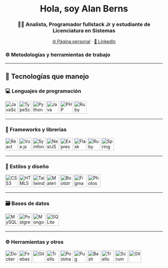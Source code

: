 <h1 align="center">Hola, soy Alan Berns</h1>
<h3 align="center">👨‍💻 Analista, Programador fullstack Jr y estudiante de Licenciatura en Sistemas</h3>

<p align="center">
  <a href="https://alanberns.github.io/" target="_blank">🌐 Página personal</a> · 
  <a href="https://linkedin.com/in/alan-berns" target="_blank">🔗 LinkedIn</a> 
</p>

### ⚙️ Metodologías y herramientas de trabajo

---

## 🧠 Tecnologías que manejo

### 💻 Lenguajes de programación

<p align="left">
  <img src="https://cdn.jsdelivr.net/gh/devicons/devicon/icons/javascript/javascript-original.svg" alt="JavaScript" width="40" height="40"/>
  <img src="https://cdn.jsdelivr.net/gh/devicons/devicon/icons/typescript/typescript-original.svg" alt="TypeScript" width="40" height="40"/>
  <img src="https://cdn.jsdelivr.net/gh/devicons/devicon/icons/python/python-original.svg" alt="Python" width="40" height="40"/>
  <img src="https://cdn.jsdelivr.net/gh/devicons/devicon/icons/java/java-original.svg" alt="Java" width="40" height="40"/>
  <img src="https://cdn.jsdelivr.net/gh/devicons/devicon/icons/php/php-original.svg" alt="PHP" width="40" height="40"/>
  <img src="https://cdn.jsdelivr.net/gh/devicons/devicon/icons/ruby/ruby-original.svg" alt="Ruby" width="40" height="40"/>
</p>

---

### 🧰 Frameworks y librerías

<p align="left">
  <img src="https://cdn.jsdelivr.net/gh/devicons/devicon/icons/react/react-original-wordmark.svg" alt="React" width="40" height="40"/>
  <img src="https://cdn.jsdelivr.net/gh/devicons/devicon/icons/vuejs/vuejs-original-wordmark.svg" alt="Vue.js" width="40" height="40"/>
  <img src="https://cdn.jsdelivr.net/gh/devicons/devicon/icons/symfony/symfony-original.svg" alt="Symfony" width="40" height="40"/>
  <img src="https://cdn.jsdelivr.net/gh/PKief/vscode-material-icon-theme/icons/nestjs.png" alt="NestJS" width="40" height="40"/>
  <img src="https://cdn.jsdelivr.net/gh/devicons/devicon/icons/express/express-original-wordmark.svg" alt="Express" width="40" height="40"/>
  <img src="https://cdn.jsdelivr.net/gh/devicons/devicon/icons/flask/flask-original.svg" alt="Flask" width="40" height="40"/>
  <img src="https://upload.wikimedia.org/wikipedia/commons/6/62/Ruby_On_Rails_Logo.svg" alt="Ruby on Rails" width="40" height="40"/>
  <img src="https://cdn.jsdelivr.net/gh/devicons/devicon/icons/spring/spring-original.svg" alt="Spring" width="40" height="40"/>
</p>

---

### 🎨 Estilos y diseño

<p align="left">
  <img src="https://cdn.jsdelivr.net/gh/devicons/devicon/icons/css3/css3-original-wordmark.svg" alt="CSS3" width="40" height="40"/>
  <img src="https://cdn.jsdelivr.net/gh/devicons/devicon/icons/html5/html5-original-wordmark.svg" alt="HTML5" width="40" height="40"/>
  <img src="https://cdn.jsdelivr.net/gh/PKief/vscode-material-icon-theme/icons/tailwindcss.png" alt="Tailwind CSS" width="40" height="40"/>
  <img src="https://cdn.jsdelivr.net/gh/devicons/devicon/icons/materializecss/materializecss-original.svg" alt="Materialize" width="40" height="40"/>
  <img src="https://cdn.jsdelivr.net/gh/devicons/devicon/icons/bootstrap/bootstrap-plain-wordmark.svg" alt="Bootstrap" width="40" height="40"/>
  <img src="https://cdn.jsdelivr.net/gh/devicons/devicon/icons/figma/figma-original.svg" alt="Figma" width="40" height="40"/>
  <img src="https://cdn.jsdelivr.net/gh/devicons/devicon/icons/photoshop/photoshop-line.svg" alt="Photoshop" width="40" height="40"/>
</p>

---

### 🗃️ Bases de datos

<p align="left">
  <img src="https://cdn.jsdelivr.net/gh/devicons/devicon/icons/mysql/mysql-original-wordmark.svg" alt="MySQL" width="40" height="40"/>
  <img src="https://cdn.jsdelivr.net/gh/devicons/devicon/icons/postgresql/postgresql-original-wordmark.svg" alt="PostgreSQL" width="40" height="40"/>
  <img src="https://cdn.jsdelivr.net/gh/devicons/devicon/icons/mongodb/mongodb-original-wordmark.svg" alt="MongoDB" width="40" height="40"/>
  <img src="https://cdn.jsdelivr.net/gh/PKief/vscode-material-icon-theme/icons/sqlite.png" alt="SQLite" width="40" height="40"/>
</p>

---

### ⚙️ Herramientas y otros

<p align="left">
  <img src="https://cdn.jsdelivr.net/gh/devicons/devicon/icons/docker/docker-original.svg" alt="Docker" width="40" height="40"/>
  <img src="https://cdn.jsdelivr.net/gh/devicons/devicon/icons/firebase/firebase-plain.svg" alt="Firebase" width="40" height="40"/>
  <img src="https://cdn.jsdelivr.net/gh/devicons/devicon/icons/git/git-original.svg" alt="Git" width="40" height="40"/>
  <img src="https://cdn.jsdelivr.net/gh/devicons/devicon/icons/trello/trello-plain.svg" alt="Trello" width="40" height="40"/>
  <img src="https://cdn.jsdelivr.net/gh/devicons/devicon/icons/postman/postman-original.svg" alt="Postman" width="40" height="40"/>
  <img src="https://cdn.jsdelivr.net/gh/devicons/devicon/icons/pug/pug-original.svg" alt="Pug" width="40" height="40"/>
  <img src="https://cdn.jsdelivr.net/gh/devicons/devicon/icons/bash/bash-original.svg" alt="Bash" width="40" height="40"/>
  <img src="https://cdn.jsdelivr.net/gh/devicons/devicon/icons/trello/trello-plain.svg" alt="Trello" width="40" height="40"/>
  <img src="https://icon-icons.com/downloadimage.php?id=261689&root=4266/SVG/&file=Scrum_backlog_process_project_management_agile_approache_dev_icon_261689.svg" alt="Scrum" width="40" height="40"/>
  <img src="https://cdn.jsdelivr.net/gh/devicons/devicon/icons/git/git-original.svg" alt="Git" width="40" height="40"/>
</p>
